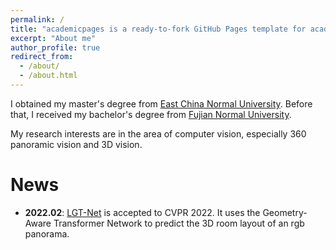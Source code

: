 ```yaml
---
permalink: /
title: "academicpages is a ready-to-fork GitHub Pages template for academic personal websites"
excerpt: "About me"
author_profile: true
redirect_from: 
  - /about/
  - /about.html
---
```


I obtained my master's degree from [East China Normal University](https://www.ecnu.edu.cn/). Before that, I received my bachelor's degree from [Fujian Normal University](https://www.fjnu.edu.cn/).

My research interests are in the area of computer vision, especially 360 panoramic vision and 3D vision.


News
======
* **2022.02**: [LGT-Net](https://github.com/zhigangjiang/LGT-Net) is accepted to CVPR 2022. It uses the Geometry-Aware Transformer Network to predict the 3D room layout of an rgb panorama.

